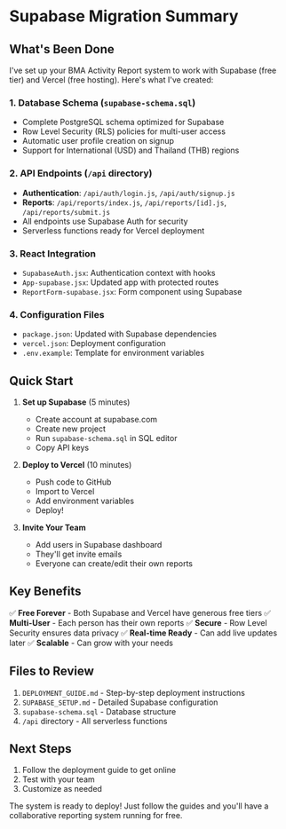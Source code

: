 # Supabase Migration Summary

## What's Been Done

I've set up your BMA Activity Report system to work with Supabase (free tier) and Vercel (free hosting). Here's what I've created:

### 1. Database Schema (`supabase-schema.sql`)
- Complete PostgreSQL schema optimized for Supabase
- Row Level Security (RLS) policies for multi-user access
- Automatic user profile creation on signup
- Support for International (USD) and Thailand (THB) regions

### 2. API Endpoints (`/api` directory)
- **Authentication**: `/api/auth/login.js`, `/api/auth/signup.js`
- **Reports**: `/api/reports/index.js`, `/api/reports/[id].js`, `/api/reports/submit.js`
- All endpoints use Supabase Auth for security
- Serverless functions ready for Vercel deployment

### 3. React Integration
- `SupabaseAuth.jsx`: Authentication context with hooks
- `App-supabase.jsx`: Updated app with protected routes
- `ReportForm-supabase.jsx`: Form component using Supabase

### 4. Configuration Files
- `package.json`: Updated with Supabase dependencies
- `vercel.json`: Deployment configuration
- `.env.example`: Template for environment variables

## Quick Start

1. **Set up Supabase** (5 minutes)
   - Create account at supabase.com
   - Create new project
   - Run `supabase-schema.sql` in SQL editor
   - Copy API keys

2. **Deploy to Vercel** (10 minutes)
   - Push code to GitHub
   - Import to Vercel
   - Add environment variables
   - Deploy!

3. **Invite Your Team**
   - Add users in Supabase dashboard
   - They'll get invite emails
   - Everyone can create/edit their own reports

## Key Benefits

✅ **Free Forever** - Both Supabase and Vercel have generous free tiers
✅ **Multi-User** - Each person has their own reports
✅ **Secure** - Row Level Security ensures data privacy
✅ **Real-time Ready** - Can add live updates later
✅ **Scalable** - Can grow with your needs

## Files to Review

1. `DEPLOYMENT_GUIDE.md` - Step-by-step deployment instructions
2. `SUPABASE_SETUP.md` - Detailed Supabase configuration
3. `supabase-schema.sql` - Database structure
4. `/api` directory - All serverless functions

## Next Steps

1. Follow the deployment guide to get online
2. Test with your team
3. Customize as needed

The system is ready to deploy! Just follow the guides and you'll have a collaborative reporting system running for free.